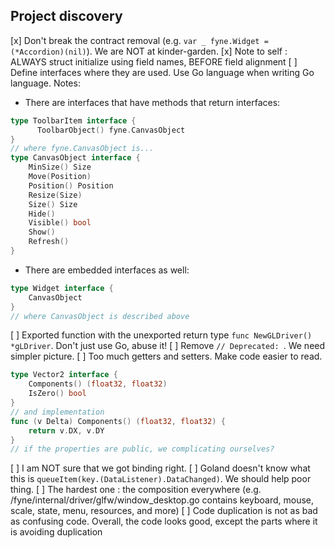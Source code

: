 Project discovery
---

[x] Don't break the contract removal (e.g. `var _ fyne.Widget = (*Accordion)(nil)`). We are NOT at kinder-garden.
[x] Note to self : ALWAYS struct initialize using field names, BEFORE field alignment
[ ] Define interfaces where they are used. Use Go language when writing Go language.
Notes:
* There are interfaces that have methods that return interfaces:
```go
type ToolbarItem interface {
      ToolbarObject() fyne.CanvasObject
}
// where fyne.CanvasObject is...
type CanvasObject interface {
	MinSize() Size
	Move(Position)
	Position() Position
	Resize(Size)
	Size() Size
	Hide()
	Visible() bool
	Show()
	Refresh()
}
```
* There are embedded interfaces as well:
```go
type Widget interface {
    CanvasObject
}
// where CanvasObject is described above
```

[ ] Exported function with the unexported return type `func NewGLDriver() *gLDriver`. Don't just use Go, abuse it!
[ ] Remove `// Deprecated: `. We need simpler picture.
[ ] Too much getters and setters. Make code easier to read.

```go
type Vector2 interface {
	Components() (float32, float32)
	IsZero() bool
}
// and implementation
func (v Delta) Components() (float32, float32) {
    return v.DX, v.DY
}
// if the properties are public, we complicating ourselves?
```

[ ] I am NOT sure that we got binding right.
[ ] Goland doesn't know what this is `queueItem(key.(DataListener).DataChanged)`. We should help poor thing.
[ ] The hardest one : the composition everywhere (e.g. /fyne/internal/driver/glfw/window_desktop.go contains keyboard, mouse, scale, state, menu, resources, and more)
[ ] Code duplication is not as bad as confusing code. Overall, the code looks good, except the parts where it is avoiding duplication